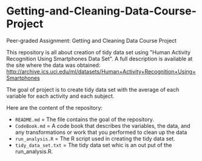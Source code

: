 # Getting-and-Cleaning-Data-Course-Project
Peer-graded Assignment: Getting and Cleaning Data Course Project

This repository is all about creation of tidy data set using "Human Activity Recognition Using Smartphones Data Set".
A full description is available at the site where the data was obtained: http://archive.ics.uci.edu/ml/datasets/Human+Activity+Recognition+Using+Smartphones

The goal of project is to create tidy data set with the average of each variable for each activity and each subject.

Here are the content of the repository:
- `README.md` = The file contains the goal of the repository.
- `CodeBook.md` = A code book that describes the variables, the data, and any transformations or work that you performed to clean up the data
- `run_analysis.R` = The R script used in creating the tidy data set.
- `tidy_data_set.txt` = The tidy data set whic is an out put of the run_analysis.R.
